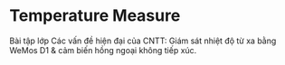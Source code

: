# Temperature Measure
Bài tập lớp Các vấn đề hiện đại của CNTT: Giám sát nhiệt độ từ xa bằng WeMos D1 &amp; cảm biến hồng ngoại không tiếp xúc.
